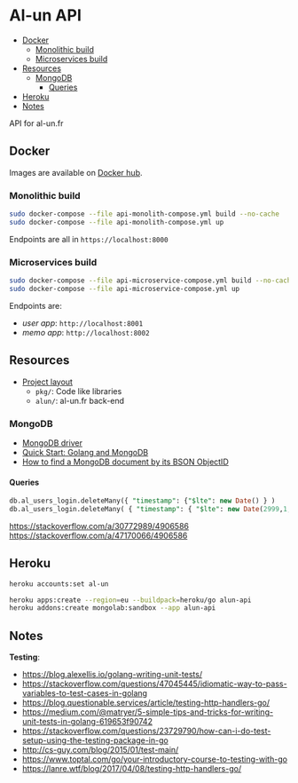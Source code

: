 # Al-un API <!-- omit in toc -->

- [Docker](#docker)
  - [Monolithic build](#monolithic-build)
  - [Microservices build](#microservices-build)
- [Resources](#resources)
  - [MongoDB](#mongodb)
    - [Queries](#queries)
- [Heroku](#heroku)
- [Notes](#notes)

API for al-un.fr

## Docker

Images are available on [Docker hub](https://hub.docker.com/repository/docker/alunsng/alun).

### Monolithic build

```sh
sudo docker-compose --file api-monolith-compose.yml build --no-cache
sudo docker-compose --file api-monolith-compose.yml up
```

Endpoints are all in `https://localhost:8000`

### Microservices build

```sh
sudo docker-compose --file api-microservice-compose.yml build --no-cache
sudo docker-compose --file api-microservice-compose.yml up
```

Endpoints are:

- _user app_: `http://localhost:8001`
- _memo app_: `http://localhost:8002`

## Resources

- [Project layout](https://github.com/golang-standards/project-layout)
  - `pkg/`: Code like libraries
  - `alun/`: al-un.fr back-end

### MongoDB

- [MongoDB driver](https://github.com/mongodb/mongo-go-driver)
- [Quick Start: Golang and MongoDB](https://www.mongodb.com/blog/post/quick-start-golang--mongodb--starting-and-setup)
- [How to find a MongoDB document by its BSON ObjectID](https://kb.objectrocket.com/mongo-db/how-to-find-a-mongodb-document-by-its-bson-objectid-using-golang-452)

#### Queries

```sql
db.al_users_login.deleteMany({ "timestamp": {"$lte": new Date() } )
db.al_users_login.deleteMany( { "timestamp": { "$lte": new Date(2999,1,1) } } )
```

https://stackoverflow.com/a/30772989/4906586
https://stackoverflow.com/a/47170066/4906586

## Heroku

```sh
heroku accounts:set al-un

heroku apps:create --region=eu --buildpack=heroku/go alun-api
heroku addons:create mongolab:sandbox --app alun-api
```

## Notes

**Testing**:

- https://blog.alexellis.io/golang-writing-unit-tests/
- https://stackoverflow.com/questions/47045445/idiomatic-way-to-pass-variables-to-test-cases-in-golang
- https://blog.questionable.services/article/testing-http-handlers-go/
- https://medium.com/@matryer/5-simple-tips-and-tricks-for-writing-unit-tests-in-golang-619653f90742
- https://stackoverflow.com/questions/23729790/how-can-i-do-test-setup-using-the-testing-package-in-go
- http://cs-guy.com/blog/2015/01/test-main/
- https://www.toptal.com/go/your-introductory-course-to-testing-with-go
- https://lanre.wtf/blog/2017/04/08/testing-http-handlers-go/
